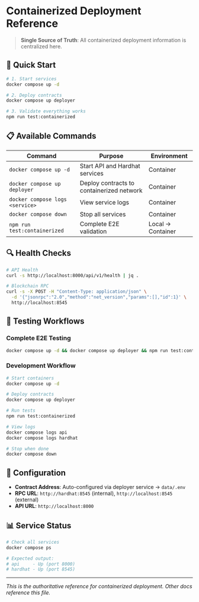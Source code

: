 # Containerized Deployment Reference

> **Single Source of Truth**: All containerized deployment information is centralized here.

## 🐳 **Quick Start**

```bash
# 1. Start services
docker compose up -d

# 2. Deploy contracts
docker compose up deployer

# 3. Validate everything works
npm run test:containerized
```

## 📋 **Available Commands**

| Command | Purpose | Environment |
|---------|---------|-------------|
| `docker compose up -d` | Start API and Hardhat services | Container |
| `docker compose up deployer` | Deploy contracts to containerized network | Container |
| `docker compose logs <service>` | View service logs | Container |
| `docker compose down` | Stop all services | Container |
| `npm run test:containerized` | Complete E2E validation | Local → Container |

## 🔍 **Health Checks**

```bash
# API Health
curl -s http://localhost:8000/api/v1/health | jq .

# Blockchain RPC
curl -s -X POST -H "Content-Type: application/json" \
  -d '{"jsonrpc":"2.0","method":"net_version","params":[],"id":1}' \
  http://localhost:8545
```

## 🧪 **Testing Workflows**

### Complete E2E Testing
```bash
docker compose up -d && docker compose up deployer && npm run test:containerized
```

### Development Workflow
```bash
# Start containers
docker compose up -d

# Deploy contracts
docker compose up deployer

# Run tests
npm run test:containerized

# View logs
docker compose logs api
docker compose logs hardhat

# Stop when done
docker compose down
```

## 🔧 **Configuration**

- **Contract Address**: Auto-configured via deployer service → `data/.env`
- **RPC URL**: `http://hardhat:8545` (internal), `http://localhost:8545` (external)
- **API URL**: `http://localhost:8000`

## 📊 **Service Status**

```bash
# Check all services
docker compose ps

# Expected output:
# api     - Up (port 8000)
# hardhat - Up (port 8545)
```

---

*This is the authoritative reference for containerized deployment. Other docs reference this file.*
